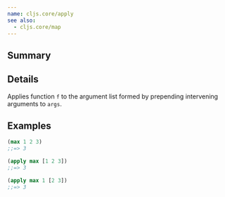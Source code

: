 ```yaml
---
name: cljs.core/apply
see also:
  - cljs.core/map
---
```


## Summary

## Details

Applies function `f` to the argument list formed by prepending intervening
arguments to `args`.

## Examples

```clj
(max 1 2 3)
;;=> 3

(apply max [1 2 3])
;;=> 3

(apply max 1 [2 3])
;;=> 3
```
